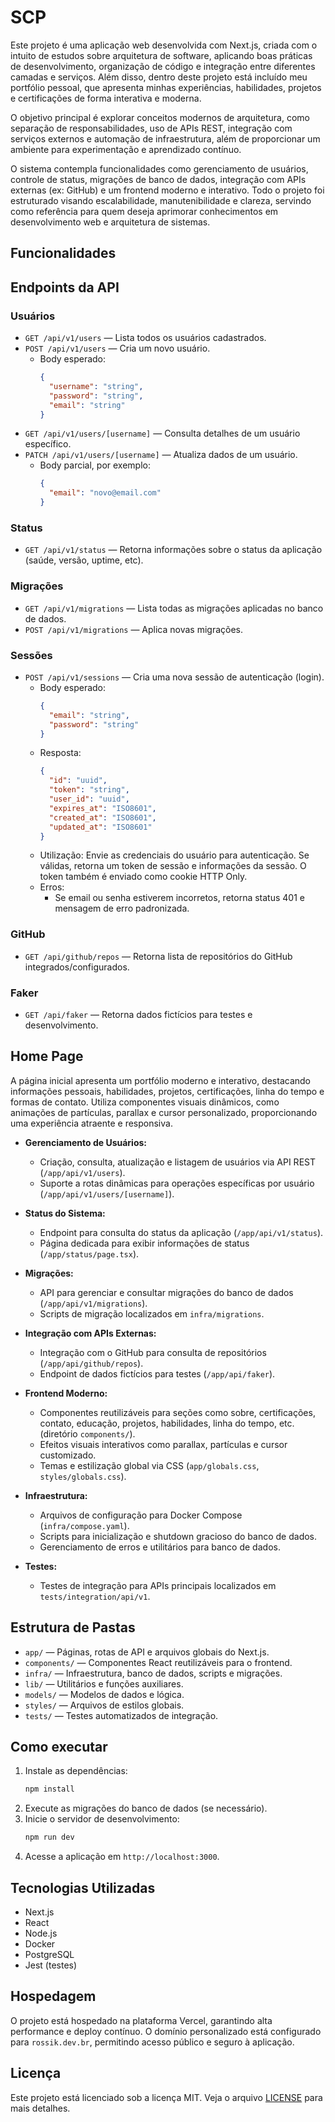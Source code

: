 # SCP

Este projeto é uma aplicação web desenvolvida com Next.js, criada com o intuito de estudos sobre arquitetura de software, aplicando boas práticas de desenvolvimento, organização de código e integração entre diferentes camadas e serviços. Além disso, dentro deste projeto está incluído meu portfólio pessoal, que apresenta minhas experiências, habilidades, projetos e certificações de forma interativa e moderna.

O objetivo principal é explorar conceitos modernos de arquitetura, como separação de responsabilidades, uso de APIs REST, integração com serviços externos e automação de infraestrutura, além de proporcionar um ambiente para experimentação e aprendizado contínuo.

O sistema contempla funcionalidades como gerenciamento de usuários, controle de status, migrações de banco de dados, integração com APIs externas (ex: GitHub) e um frontend moderno e interativo. Todo o projeto foi estruturado visando escalabilidade, manutenibilidade e clareza, servindo como referência para quem deseja aprimorar conhecimentos em desenvolvimento web e arquitetura de sistemas.

## Funcionalidades

## Endpoints da API

### Usuários

- `GET /api/v1/users` — Lista todos os usuários cadastrados.
- `POST /api/v1/users` — Cria um novo usuário.
  - Body esperado:
    ```json
    {
      "username": "string",
      "password": "string",
      "email": "string"
    }
    ```
- `GET /api/v1/users/[username]` — Consulta detalhes de um usuário específico.
- `PATCH /api/v1/users/[username]` — Atualiza dados de um usuário.
  - Body parcial, por exemplo:
    ```json
    {
      "email": "novo@email.com"
    }
    ```

### Status

- `GET /api/v1/status` — Retorna informações sobre o status da aplicação (saúde, versão, uptime, etc).

### Migrações

- `GET /api/v1/migrations` — Lista todas as migrações aplicadas no banco de dados.
- `POST /api/v1/migrations` — Aplica novas migrações.

### Sessões

- `POST /api/v1/sessions` — Cria uma nova sessão de autenticação (login).
  - Body esperado:
    ```json
    {
      "email": "string",
      "password": "string"
    }
    ```
  - Resposta:
    ```json
    {
      "id": "uuid",
      "token": "string",
      "user_id": "uuid",
      "expires_at": "ISO8601",
      "created_at": "ISO8601",
      "updated_at": "ISO8601"
    }
    ```
  - Utilização: Envie as credenciais do usuário para autenticação. Se válidas, retorna um token de sessão e informações da sessão. O token também é enviado como cookie HTTP Only.
  - Erros:
    - Se email ou senha estiverem incorretos, retorna status 401 e mensagem de erro padronizada.

### GitHub

- `GET /api/github/repos` — Retorna lista de repositórios do GitHub integrados/configurados.

### Faker

- `GET /api/faker` — Retorna dados fictícios para testes e desenvolvimento.

## Home Page

A página inicial apresenta um portfólio moderno e interativo, destacando informações pessoais, habilidades, projetos, certificações, linha do tempo e formas de contato. Utiliza componentes visuais dinâmicos, como animações de partículas, parallax e cursor personalizado, proporcionando uma experiência atraente e responsiva.

- **Gerenciamento de Usuários:**

  - Criação, consulta, atualização e listagem de usuários via API REST (`/app/api/v1/users`).
  - Suporte a rotas dinâmicas para operações específicas por usuário (`/app/api/v1/users/[username]`).

- **Status do Sistema:**

  - Endpoint para consulta do status da aplicação (`/app/api/v1/status`).
  - Página dedicada para exibir informações de status (`/app/status/page.tsx`).

- **Migrações:**

  - API para gerenciar e consultar migrações do banco de dados (`/app/api/v1/migrations`).
  - Scripts de migração localizados em `infra/migrations`.

- **Integração com APIs Externas:**

  - Integração com o GitHub para consulta de repositórios (`/app/api/github/repos`).
  - Endpoint de dados fictícios para testes (`/app/api/faker`).

- **Frontend Moderno:**

  - Componentes reutilizáveis para seções como sobre, certificações, contato, educação, projetos, habilidades, linha do tempo, etc. (diretório `components/`).
  - Efeitos visuais interativos como parallax, partículas e cursor customizado.
  - Temas e estilização global via CSS (`app/globals.css`, `styles/globals.css`).

- **Infraestrutura:**

  - Arquivos de configuração para Docker Compose (`infra/compose.yaml`).
  - Scripts para inicialização e shutdown gracioso do banco de dados.
  - Gerenciamento de erros e utilitários para banco de dados.

- **Testes:**
  - Testes de integração para APIs principais localizados em `tests/integration/api/v1`.

## Estrutura de Pastas

- `app/` — Páginas, rotas de API e arquivos globais do Next.js.
- `components/` — Componentes React reutilizáveis para o frontend.
- `infra/` — Infraestrutura, banco de dados, scripts e migrações.
- `lib/` — Utilitários e funções auxiliares.
- `models/` — Modelos de dados e lógica.
- `styles/` — Arquivos de estilos globais.
- `tests/` — Testes automatizados de integração.

## Como executar

1. Instale as dependências:
   ```bash
   npm install
   ```
2. Execute as migrações do banco de dados (se necessário).
3. Inicie o servidor de desenvolvimento:
   ```bash
   npm run dev
   ```
4. Acesse a aplicação em `http://localhost:3000`.

## Tecnologias Utilizadas

- Next.js
- React
- Node.js
- Docker
- PostgreSQL
- Jest (testes)

## Hospedagem

O projeto está hospedado na plataforma Vercel, garantindo alta performance e deploy contínuo. O domínio personalizado está configurado para `rossik.dev.br`, permitindo acesso público e seguro à aplicação.

## Licença

Este projeto está licenciado sob a licença MIT. Veja o arquivo [LICENSE](./LICENSE) para mais detalhes.
